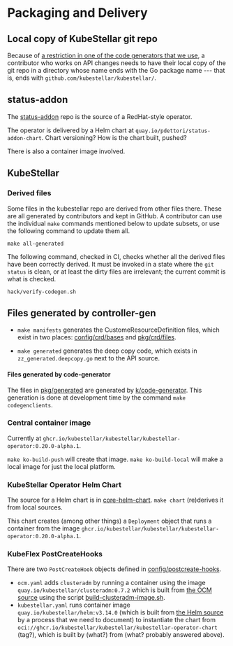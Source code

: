 # Packaging and Delivery

## Local copy of KubeStellar git repo

Because of [a restriction in one of the code generators that we
use](https://github.com/kubernetes/code-generator/blob/v0.28.2/kube_codegen.sh#L394-L395),
a contributor who works on API changes needs to have their local copy
of the git repo in a directory whose name ends with the Go package
name --- that is, ends with `github.com/kubestellar/kubestellar/`.

## status-addon

The [status-addon](https://github.ibm.com/dettori/status-addon) repo is the source of a RedHat-style operator. 

The operator is delivered by a Helm chart at `quay.io/pdettori/status-addon-chart`. Chart versioning? How is the chart built, pushed?

There is also a container image involved.

## KubeStellar

### Derived files

Some files in the kubestellar repo are derived from other files there. These are all generated by contributors and kept in GitHub. A contributor can use the individual `make` commands mentioned below to update subsets, or use the following command to update them all.

```
make all-generated
```

The following command, checked in CI, checks whether all the derived files have been correctly derived. It must be invoked in a state where the `git status` is clean, or at least the dirty files are irrelevant; the current commit is what is checked.

```
hack/verify-codegen.sh
```

## Files generated by controller-gen

- `make manifests` generates the CustomeResourceDefinition files,
  which exist in two places: [config/crd/bases](config/crd/bases) and
  [pkg/crd/files](pkg/crd/files).

- `make generated` generates the deep copy code, which exists in
  `zz_generated.deepcopy.go` next to the API source.

#### Files generated by code-generator

The files in [pkg/generated](../../../pkg/generated) are generated by [k/code-generator](https://github.com/kubernetes/code-generator). This generation is done at development time by the command `make codegenclients`.

### Central container image

Currently at `ghcr.io/kubestellar/kubestellar/kubestellar-operator:0.20.0-alpha.1`.

`make ko-build-push` will create that image. `make ko-build-local` will make a local image for just the local platform.

### KubeStellar Operator Helm Chart

The source for a Helm chart is in [core-helm-chart](../../../core-helm-chart). `make chart` (re)derives it from local sources.

This chart creates (among other things) a `Deployment` object that runs a container from the image `ghcr.io/kubestellar/kubestellar/kubestellar-operator:0.20.0-alpha.1`.

### KubeFlex PostCreateHooks

There are two `PostCreateHook` objects defined in [config/postcreate-hooks](../../../config/postcreate-hooks).

- `ocm.yaml` adds `clusteradm` by running a container using the image `quay.io/kubestellar/clusteradm:0.7.2` which is built from [the OCM source](https://github.com/open-cluster-management-io/clusteradm) using the script [build-clusteradm-image.sh](hack/build-clusteradm-image.sh).
- `kubestellar.yaml` runs container image `quay.io/kubestellar/helm:v3.14.0` (which is built from [the Helm source](https://github.com/helm/helm) by a process that we need to document) to instantiate the chart from `oci://ghcr.io/kubestellar/kubestellar/kubestellar-operator-chart` (tag?), which is built by (what?) from (what? probably answered above).
